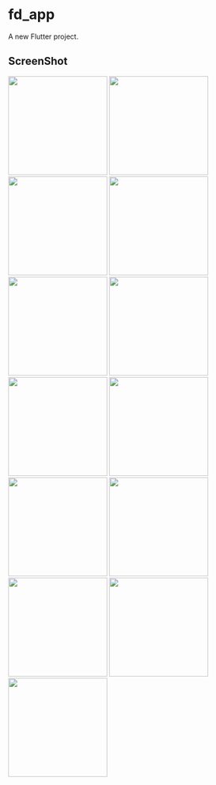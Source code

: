# fd_app

A new Flutter project.

## ScreenShot

<img src="https://github.com/user-attachments/assets/1703b671-72ac-463a-a70f-8c8fd1a694a7" width="200" />
<img src="https://github.com/user-attachments/assets/f5094882-42a4-4a45-9846-aba961124640" width="200" />
<img src="https://github.com/user-attachments/assets/def1dde9-02ff-4389-973a-f531bd111e91" width="200" />
<img src="https://github.com/user-attachments/assets/cb204130-1b47-407b-b2e5-7ea3441c279a" width="200" />
<img src="https://github.com/user-attachments/assets/21f2364b-b3b6-4e83-b6ad-e232d92eea45" width="200" />
<img src="https://github.com/user-attachments/assets/c99335af-fa3e-4960-89c5-5a87183dc10e" width="200" />
<img src="https://github.com/user-attachments/assets/10093a69-099d-4657-af02-53c3ec4b92e6" width="200" />
<img src="https://github.com/user-attachments/assets/da8650c9-e947-4cf7-89d8-8e2199389008" width="200" />
<img src="https://github.com/user-attachments/assets/0f3d3b71-8825-48a6-895f-aed16e614ece" width="200" />
<img src="https://github.com/user-attachments/assets/82e36cbc-b982-4e96-9df3-46e8f73b70b1" width="200" />
<img src="https://github.com/user-attachments/assets/1d019419-2a0d-44c8-afad-adf62dc2866e" width="200" />
<img src="https://github.com/user-attachments/assets/2c4d3f85-bd2c-4343-9b51-c9deaebf4038" width="200" />
<img src="https://github.com/user-attachments/assets/f30563fb-f164-445e-ae27-a877e36677c6" width="200" />










